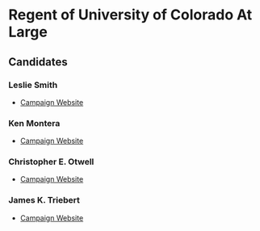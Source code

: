 # Regent of University of Colorado At Large

## Candidates

### Leslie Smith
* [Campaign Website][1]

### Ken Montera
* [Campaign Website][2]

### Christopher E. Otwell 
* [Campaign Website][3]

### James K. Triebert
* [Campaign Website][4]

[1]: https://www.lesleyforcu.org/
[2]: https://monteraforcuregent.com/
[3]: https://www.facebook.com/otwellc4CURegent/
[4]: https://www.linkedin.com/in/james-treibert-74259118/
